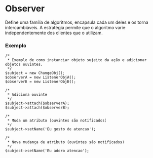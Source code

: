 Observer
========

Define uma família de algoritmos, encapsula cada um deles e os torna intercambiáveis. A estratégia permite que o algoritmo varie independentemente dos clientes que o utilizam.

### Exemplo

    /*
     * Exemplo de como instanciar objeto sujeito da ação e adicionar objetos ouvintes.
     */
    $subject = new ChangeObj();
    $observerA = new ListenerObjA();
    $observerB = new ListenerObjB();

    /*
     * Adiciona ouvinte
     */
    $subject->attach($observerA);
    $subject->attach($observerB);

    /*
     * Muda um atributo (ouvintes são notificados)
     */
    $subject->setName('Eu gosto de atencao');

    /*
     * Nova mudança de atributo (ouvintes são notificados)
     */
    $subject->setName('Eu adoro atencao');